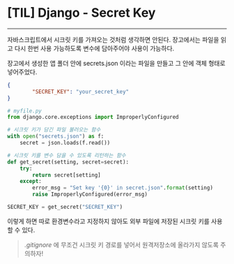 # [TIL] Django - Secret Key

---

자바스크립트에서 시크릿 키를 가져오는 것처럼 생각하면 안된다. 장고에서는 파일을 읽고 다시 한번 사용 가능하도록 변수에 담아주어야 사용이 가능하다.

장고에서 생성한 앱 폴더 안에 secrets.json 이라는 파일을 만들고 그 안에 객체 형태로 넣어주었다.

```json
{
		"SECRET_KEY": "your_secret_key"
}
```



```python
# myfile.py
from django.core.exceptions import ImproperlyConfigured

# 시크릿 키가 담긴 파일 불러오는 함수
with open("secrets.json") as f:
    secret = json.loads(f.read())

# 시크릿 키를 변수 담을 수 있도록 리턴하는 함수
def get_secret(setting, secret=secret):
    try:
        return secret[setting]
    except:
        error_msg = "Set key '{0}' in secret.json".format(setting)
        raise ImproperlyConfigured(error_msg)

SECRET_KEY = get_secret("SECRET_KEY")
```

이렇게 하면 따로 환경변수라고 지정하지 않아도 외부 파일에 저장된 시크릿 키를 사용할 수 있다.

> *.gitignore* 에 무조건 시크릿 키 경로를 넣어서 원격저장소에 올라가지 않도록 주의하자!

